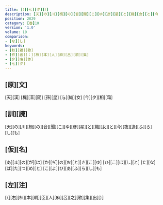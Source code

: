 ```yaml
---
title: [（][七][夕][）]
description: [天][の][川][楫][の][音][聞][こ][ゆ][彦][星][と][織][女][と][今][夜][逢][ふ][ら][し][も]
position: 2029
category: [巻]10
version: '1.0'
volume: 10
comparison:
- [な][し]
keywords:
- [秋][雑][歌]
- [作][者][：][柿][本][人][麻][呂][歌][集]
- [非][略][体]
- [七][夕]
---
```


## [原][文]

[天][漢] [梶][音][聞] [孫][星] [与][織][女] [今][夕][相][霜]

## [訓][読]

[天][の][川][楫][の][音][聞][こ][ゆ][彦][星][と][織][女][と][今][夜][逢][ふ][ら][し][も]

## [仮][名]

[あ][ま][の][が][は] [か][ぢ][の][お][と][き][こ][ゆ] [ひ][こ][ほ][し][と] [た][な][ば][た][つ][め][と] [こ][よ][ひ][あ][ふ][ら][し][も]

## [左][注]

[（][右][柿][本][朝][臣][人][麻][呂][之][歌][集][出][）]
